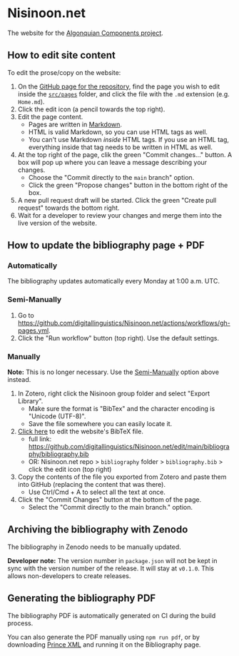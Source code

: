 # Nisinoon.net

The website for the [Algonquian Components project][website].

## How to edit site content

To edit the prose/copy on the website:

1. On the [GitHub page for the repository][GitHub], find the page you wish to edit inside the [`src/pages`][pages] folder, and click the file with the `.md` extension (e.g. `Home.md`).
2. Click the edit icon (a pencil towards the top right).
3. Edit the page content.
   - Pages are written in [Markdown][md].
   - HTML is valid Markdown, so you can use HTML tags as well.
   - You can't use Markdown *inside* HTML tags. If you use an HTML tag, everything inside that tag needs to be written in HTML as well.
4. At the top right of the page, clik the green "Commit changes..." button. A box will pop up where you can leave a message describing your changes.
   - Choose the "Commit directly to the `main` branch" option.
   - Click the green "Propose changes" button in the bottom right of the box.
6. A new pull request draft will be started. Click the green "Create pull request" towards the bottom right.
7. Wait for a developer to review your changes and merge them into the live version of the website.

## How to update the bibliography page + PDF

### Automatically

The bibliography updates automatically every Monday at 1:00 a.m. UTC.

### Semi-Manually

1. Go to <https://github.com/digitallinguistics/Nisinoon.net/actions/workflows/gh-pages.yml>.
2. Click the "Run workflow" button (top right). Use the default settings.

### Manually

**Note:** This is no longer necessary. Use the [Semi-Manually](#semi-manually) option above instead.

1. In Zotero, right click the Nisinoon group folder and select "Export Library".
   - Make sure the format is "BibTex" and the character encoding is "Unicode (UTF-8)".
   - Save the file somewhere you can easily locate it.
2. [Click here](https://github.com/digitallinguistics/Nisinoon.net/edit/main/bibliography/bibliography.bib) to edit the website's BibTeX file.
   - full link: <https://github.com/digitallinguistics/Nisinoon.net/edit/main/bibliography/bibliography.bib>
   - OR: Nisinoon.net repo > `bibliography` folder > `bibliography.bib` > click the edit icon (top right)
3. Copy the contents of the file you exported from Zotero and paste them into GitHub (replacing the content that was there).
   - Use Ctrl/Cmd + A to select all the text at once.
4. Click the "Commit Changes" button at the bottom of the page.
   - Select the "Commit directly to the main branch." option.

## Archiving the bibliography with Zenodo

The bibliography in Zenodo needs to be manually updated.

**Developer note:** The version number in `package.json` will not be kept in sync with the version number of the release. It will stay at `v0.1.0`. This allows non-developers to create releases.

## Generating the bibliography PDF

The bibliography PDF is automatically generated on CI during the build process.

You can also generate the PDF manually using `npm run pdf`, or by downloading [Prince XML](https://www.princexml.com/) and running it on the Bibliography page.

[GitHub]:  https://github.com/digitallinguistics/Nisinoon.net
[md]:      https://docs.github.com/en/get-started/writing-on-github/getting-started-with-writing-and-formatting-on-github/basic-writing-and-formatting-syntax
[pages]:   https://github.com/digitallinguistics/Nisinoon.net/tree/main/src/pages
[website]: https://nisinoon.net
